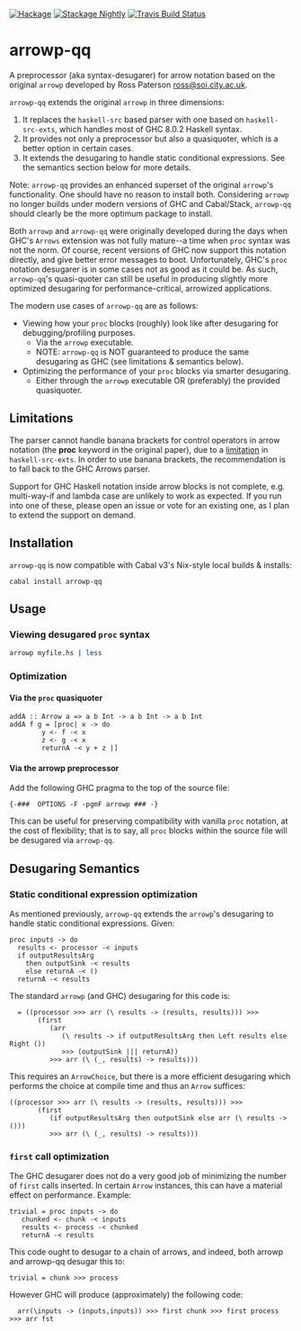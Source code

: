 [![Hackage](https://img.shields.io/hackage/v/arrowp-qq.svg)](https://hackage.haskell.org/package/arrowp-qq)
[![Stackage Nightly](http://stackage.org/package/arrowp-qq/badge/nightly)](http://stackage.org/nightly/package/arrowp-qq)
[![Travis Build Status](https://travis-ci.org/pepeiborra/arrowp-qq.svg)](https://travis-ci.org/pepeiborra/arrowp-qq)

arrowp-qq
==========
A preprocessor (aka syntax-desugarer) for arrow notation 
based on the original `arrowp` developed by Ross Paterson <ross@soi.city.ac.uk>.

`arrowp-qq` extends the original `arrowp` in three dimensions:
1. It replaces the `haskell-src` based parser with one based on `haskell-src-exts`, which handles most of GHC 8.0.2 Haskell syntax.
2. It provides not only a preprocessor but also a quasiquoter, which is a better option in certain cases.
3. It extends the desugaring to handle static conditional expressions. See the semantics section below for more details.

Note: `arrowp-qq` provides an enhanced superset of the original `arrowp`'s functionality. One should have no reason to install both. Considering `arrowp` no longer builds under modern versions of GHC and Cabal/Stack, `arrowp-qq` should clearly be the more optimum package to install.

Both `arrowp` and `arrowp-qq` were originally developed during the days when GHC's `Arrows` extension was not fully mature--a time when `proc` syntax was not the norm. Of course, recent versions of GHC now support this notation directly, and give better error messages to boot. Unfortunately, GHC's `proc` notation desugarer is in some cases not as good as it could be. As such, `arrowp-qq`'s quasi-quoter can still be useful in producing slightly more optimized desugaring for performance-critical, arrowized applications.

The modern use cases of `arrowp-qq` are as follows:
- Viewing how your `proc` blocks (roughly) look like after desugaring for debugging/profiling purposes.
  - Via the `arrowp` executable.
  - NOTE: `arrowp-qq` is NOT guaranteed to produce the same desugaring as GHC (see limitations & semantics below).
- Optimizing the performance of your `proc` blocks via smarter desugaring.
  - Either through the `arrowp` executable OR (preferably) the provided quasiquoter.

Limitations
------

The parser cannot handle banana brackets for
control operators in arrow notation (the **proc** keyword in the original paper), 
due to a [limitation](https://github.com/haskell-suite/haskell-src-exts/issues/45) 
in `haskell-src-exts`. In order to use banana brackets, the recommendation
is to fall back to the GHC Arrows parser.

Support for GHC Haskell notation inside arrow blocks is not complete, e.g.
multi-way-if and lambda case are unlikely to work as expected. If you run into 
one of these, please open an issue or vote for an existing one, as I plan to extend
the support on demand.

Installation
------------
`arrowp-qq` is now compatible with Cabal v3's Nix-style local builds & installs:

`cabal install arrowp-qq`

Usage 
-----
### Viewing desugared `proc` syntax
```sh
arrowp myfile.hs | less
```
### Optimization
#### Via the `proc` quasiquoter

```
addA :: Arrow a => a b Int -> a b Int -> a b Int
addA f g = [proc| x -> do
		y <- f -< x
		z <- g -< x
		returnA -< y + z |]
```

#### Via the **arrowp** preprocessor
Add the following GHC pragma to the top of the source file:
```
{-###  OPTIONS -F -pgmF arrowp ### -}
```
This can be useful for preserving compatibility with vanilla `proc` notation, at the cost of flexibility; that is to say, all `proc` blocks within the source file will be desugared via `arrowp-qq`.

Desugaring Semantics
-----------------------
### Static conditional expression optimization
As mentioned previously, `arrowp-qq` extends the `arrowp`'s desugaring to handle static conditional expressions. Given:
```
proc inputs -> do
  results <- processor -< inputs
  if outputResultsArg
    then outputSink -< results
    else returnA -< ()
  returnA -< results
```
The standard `arrowp` (and GHC) desugaring for this code is:
```
  = ((processor >>> arr (\ results -> (results, results))) >>>
       (first
          (arr
             (\ results -> if outputResultsArg then Left results else Right ())
             >>> (outputSink ||| returnA))
          >>> arr (\ (_, results) -> results)))
```
This requires an `ArrowChoice`, but there is a more efficient desugaring which 
performs the choice at compile time and thus an `Arrow` suffices:
```
((processor >>> arr (\ results -> (results, results))) >>>
       (first
          (if outputResultsArg then outputSink else arr (\ results -> ()))
          >>> arr (\ (_, results) -> results)))
```

### `first` call optimization
The GHC desugarer does not do a very good job of minimizing the number of
`first` calls inserted. In certain `Arrow` instances, this can have a material effect
on performance. Example:
```
trivial = proc inputs -> do
   chunked <- chunk -< inputs
   results <- process -< chunked
   returnA -< results
```
This code ought to desugar to a chain of arrows, and indeed, both arrowp and
arrowp-qq desugar this to:
```
trivial = chunk >>> process
```
However GHC will produce (approximately) the following code:
```
  arr(\inputs -> (inputs,inputs)) >>> first chunk >>> first process >>> arr fst
```
